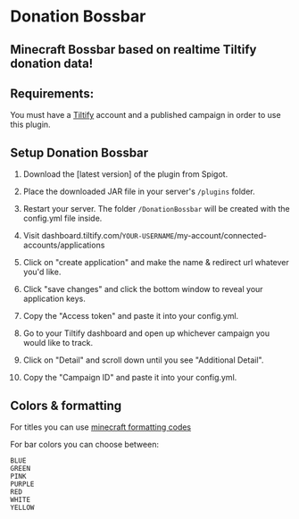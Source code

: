 # Donation Bossbar
## Minecraft Bossbar based on realtime Tiltify donation data!

## Requirements:
You must have a [Tiltify](https://tiltify.com) account and a published campaign in order to use this plugin.


## Setup Donation Bossbar

1. Download the [latest version] of the plugin from Spigot.

2. Place the downloaded JAR file in your server's ```/plugins``` folder.

3. Restart your server. The folder ```/DonationBossbar``` will be created with the config.yml file inside.

4. Visit dashboard.tiltify.com/```YOUR-USERNAME```/my-account/connected-accounts/applications

5. Click on "create application" and make the name & redirect url whatever you'd like.

6. Click "save changes" and click the bottom window to reveal your application keys.

7. Copy the "Access token" and paste it into your config.yml.

8. Go to your Tiltify dashboard and open up whichever campaign you would like to track.

9. Click on "Detail" and scroll down until you see "Additional Detail".

10. Copy the "Campaign ID" and paste it into your config.yml.

## Colors & formatting
For titles you can use [minecraft formatting codes](https://minecraft.gamepedia.com/Formatting_codes)

For bar colors you can choose between:
```
BLUE
GREEN
PINK
PURPLE
RED
WHITE
YELLOW
```
